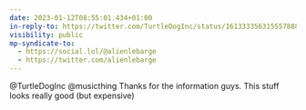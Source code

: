 ```yaml
---
date: 2023-01-12T08:55:01.434+01:00
in-reply-to: https://twitter.com/TurtleDogInc/status/1613333563155578881
visibility: public
mp-syndicate-to:
  - https://social.lol/@alienlebarge
  - https://twitter.com/alienlebarge
---
```

@TurtleDogInc @musicthing Thanks for the information guys. This stuff looks really good (but expensive)
